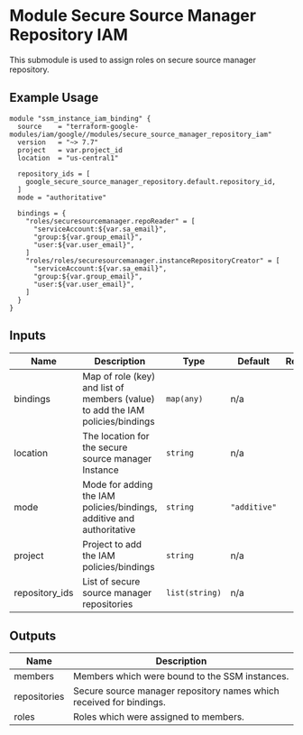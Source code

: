 # Module Secure Source Manager Repository IAM

This submodule is used to assign roles on secure source manager repository.

## Example Usage
```
module "ssm_instance_iam_binding" {
  source    = "terraform-google-modules/iam/google//modules/secure_source_manager_repository_iam"
  version   = "~> 7.7"
  project   = var.project_id
  location  = "us-central1"

  repository_ids = [
    google_secure_source_manager_repository.default.repository_id,
  ]
  mode = "authoritative"

  bindings = {
    "roles/securesourcemanager.repoReader" = [
      "serviceAccount:${var.sa_email}",
      "group:${var.group_email}",
      "user:${var.user_email}",
    ]
    "roles/roles/securesourcemanager.instanceRepositoryCreator" = [
      "serviceAccount:${var.sa_email}",
      "group:${var.group_email}",
      "user:${var.user_email}",
    ]
  }
}
```

<!-- BEGINNING OF PRE-COMMIT-TERRAFORM DOCS HOOK -->
## Inputs

| Name | Description | Type | Default | Required |
|------|-------------|------|---------|:--------:|
| bindings | Map of role (key) and list of members (value) to add the IAM policies/bindings | `map(any)` | n/a | yes |
| location | The location for the secure source manager Instance | `string` | n/a | yes |
| mode | Mode for adding the IAM policies/bindings, additive and authoritative | `string` | `"additive"` | no |
| project | Project to add the IAM policies/bindings | `string` | n/a | yes |
| repository\_ids | List of secure source manager repositories | `list(string)` | n/a | yes |

## Outputs

| Name | Description |
|------|-------------|
| members | Members which were bound to the SSM instances. |
| repositories | Secure source manager repository names which received for bindings. |
| roles | Roles which were assigned to members. |

<!-- END OF PRE-COMMIT-TERRAFORM DOCS HOOK -->
